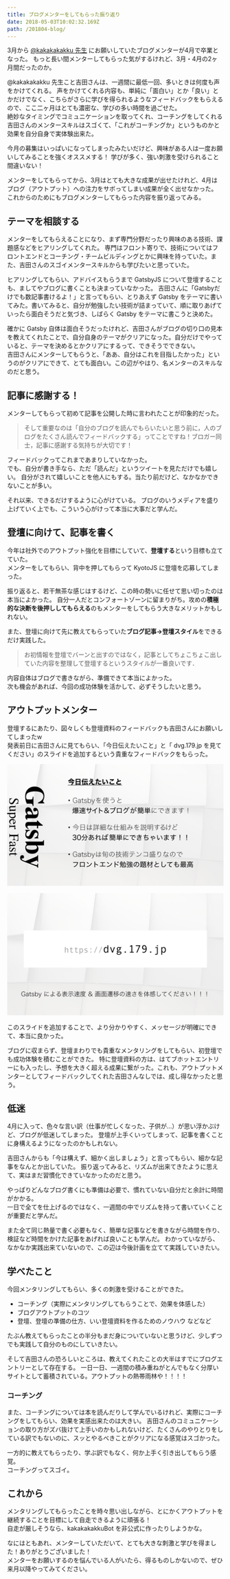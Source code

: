 ```yaml
---
title: ブログメンターをしてもらった振り返り
date: 2018-05-03T10:02:32.169Z
path: /201804-blog/
---
```


3月から [@kakakakakku 先生](http://kakakakakku.hatenablog.com) にお願いしていたブログメンターが4月で卒業となった。
もっと長い間メンターしてもらった気がするけれど、3月・4月の2ヶ月間だったのか。

@kakakakakku 先生こと吉田さんは、一週間に最低一回、多いときは何度も声をかけてくれる。
声をかけてくれる内容も、単純に「面白い」とか「良い」とかだけでなく、こちらがさらに学びを得られるようなフィードバックをもらえるので、ここ二ヶ月はとても濃密な、学びの多い時間を過ごせた。  
絶妙なタイミングでコミュニケーションを取ってくれ、コーチングをしてくれる吉田さんのメンタースキルはスゴくて、「これがコーチングか」というものかと効果を自分自身で実体験出来た。

今月の募集はいっぱいになってしまったみたいだけど、興味がある人は一度お願いしてみることを強くオススメする！
学びが多く、強い刺激を受けられること間違いない！

メンターをしてもらってから、3月はとても大きな成果が出せたけれど、4月はブログ（アウトプット）への注力をサボってしまい成果が全く出せなかった。
これからのためにもブログメンターしてもらった内容を振り返ってみる。


## テーマを相談する
メンターをしてもらえることになり、まず専門分野だったり興味のある技術、課題感などをヒアリングしてくれた。
専門はフロント寄りで、技術についてはフロントエンドとコーチング・チームビルディングとかに興味を持っていた。また、吉田さんのスゴイメンタースキルからも学びたいと思っていた。

ヒアリングしてもらい、アドバイスもらうまで GatsbyJS について登壇することも、ましてやブログに書くことも決まっていなかった。
吉田さんに「Gatsbyだけでも数記事書けるよ！」と言ってもらい、とりあえず Gatsby をテーマに書いてみた。書いてみると、自分が勉強したい技術が詰まっていて、順に取りあげていったら面白そうだと気づき、しばらく Gatsby をテーマに書こうと決めた。

確かに Gatsby 自体は面白そうだったけれど、吉田さんがブログの切り口の見本を教えてくれたことで、自分自身のテーマがクリアになった。自分だけでやっていると、テーマを決めるとかクリアにするって、できそうでできない。  
吉田さんにメンターしてもらうと、「ああ、自分はこれを目指したかった」というのがクリアにできて、とても面白い。この辺がやはり、名メンターのスキルなのだと思う。


## 記事に感謝する！
メンターしてもらって初めて記事を公開した時に言われたことが印象的だった。  

> そして重要なのは「自分のブログを読んでもらいたいと思う前に，人のブログをたくさん読んでフィードバックする」ってことですね！ブロガー同士，記事に感謝する気持ちが大切です！

フィードバックってこれまであまりしていなかった。  
でも、自分が書き手なら、ただ「読んだ」というツイートを見ただけでも嬉しい。
自分がされて嬉しいことを他人にもする。当たり前だけど、なかなかできないことが多い。

それ以来、できるだけするように心がけている。
ブログのいうメディアを盛り上げていく上でも、こういう心がけって本当に大事だと学んだ。


## 登壇に向けて、記事を書く
今年は社外でのアウトプット強化を目標にしていて、**登壇する**という目標も立てていた。  
メンターをしてもらい、背中を押してもらって KyotoJS に登壇を応募してしまった。

振り返ると、若干無茶な感じはするけど、この時の勢いに任せて思い切ったのは本当によかった。
自分一人だとコンフォートゾーンに留まりがち。攻めの**積極的な決断を後押ししてもらえる**のもメンターをしてもらう大きなメリットかもしれない。

また、登壇に向けて先に教えてもらっていた**ブログ記事→登壇スタイル**をできるだけ実践した。  

> お初情報を登壇でバーンと出すのではなく，記事としてちょこちょこ出していた内容を整理して登壇するというスタイルが一番良いです．

内容自体はブログで書きながら、準備できて本当によかった。  
次も機会があれば、今回の成功体験を活かして、必ずそうしたいと思う。


## アウトプットメンター
登壇するにあたり、図々しくも登壇資料のフィードバックも吉田さんにお願いしてしまったw  
発表前日に吉田さんに見てもらい、「今日伝えたいこと」と「 dvg.179.jp を見てください」のスライドを追加するという貴重なフィードバックをもらった。  

![Gatsby Super Fast - 今日伝えたいこと](./img/gatsby.002.jpeg)

![Gatsby Super Fast - 体感してください](./img/gatsby.005.jpeg)

このスライドを追加することで、より分かりやすく、メッセージが明確にできて、本当に良かった。

ブログに収まらず、登壇まわりでも貴重なメンタリングをしてもらい、初登壇でも成功体験を積むことができた。
特に登壇資料の方は、はてブホットエントリーにも入ったし、予想を大きく超える成果に繋がった。これも、アウトプットメンターとしてフィードバックしてくれた吉田さんなしでは、成し得なかったと思う。


## 低迷
4月に入って、色々な言い訳（仕事が忙しくなった、子供が...）が思い浮かぶけど、ブログが低迷してしまった。
登壇が上手くいってしまって、記事を書くことに身構えるようになったのかもしれない。

吉田さんからも「今は構えず、細かく出しましょう」と言ってもらい、細かな記事をなんとか出していた。
振り返ってみると、リズムが出来てきたように思えて、実はまだ習慣化できていなかったのだと思う。

やっぱりどんなブログ書くにも準備は必要で、慣れていない自分だと余計に時間がかかる。  
一日で全てを仕上げるのではなく、一週間の中でリズムを持って書いていくことが重要だと学んだ。

また全て同じ熱量で書く必要もなく、簡単な記事などを書きながら時間を作り、検証など時間をかけた記事をあげれば良いことも学んだ。
わかっていながら、なかなか実践出来ていないので、この辺は今後計画を立てて実践していきたい。


## 学べたこと
今回メンタリングしてもらい、多くの刺激を受けることができた。

- コーチング（実際にメンタリングしてもらうことで、効果を体感した）
- ブログアウトプットのコツ
- 登壇、登壇の準備の仕方、いい登壇資料を作るためのノウハウ
などなど

たぶん教えてもらったことの半分もまだ身についていないと思うけど、少しずつでも実践して自分のものにしていきたい。

そして吉田さんの恐ろしいところは、教えてくれたことの大半はすでにブログエントリーとして存在する。
一日一日、一週間の積み重ねがとんでもなく分厚いサイトとして蓄積されている。アウトプットの熱帯雨林や！！！！

### コーチング
また、コーチングについては本を読んだりして学んでいるけれど、実際にコーチングをしてもらい、効果を実感出来たのは大きい。
吉田さんのコミュニケーションの取り方がズバ抜けて上手いのかもしれないけど、たくさんのやりとりをしている訳でもないのに、スッとやるべきことがクリアになる感覚はスゴかった。

一方的に教えてもらったり、学ぶ訳でもなく、何か上手く引き出してもらう感覚。  
コーチングってスゴイ。


## これから
メンタリングしてもらったことを時々思い出しながら、とにかくアウトプットを継続することを目標にして自走できるように頑張る！  
自走が厳しそうなら、kakakakakkuBot を非公式に作ったりしようかな。

なにはともあれ、メンターしていただいて、とても大きな刺激と学びを得ました！ありがとうございました！  
メンターをお願いするのを悩んでいる人がいたら、得るものしかないので、ぜひ来月以降やってみてください。